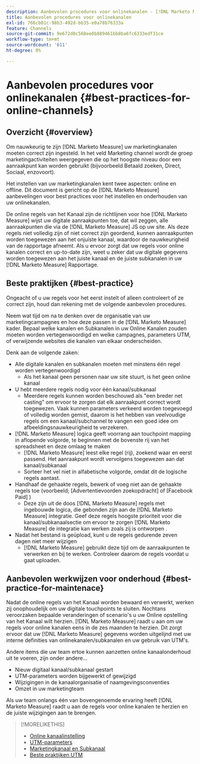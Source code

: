 ```yaml
---
description: Aanbevolen procedures voor onlinekanalen - [!DNL Marketo Measure]
title: Aanbevolen procedures voor onlinekanalen
exl-id: 766cb01c-98b3-492d-bb35-e0a78b76333a
feature: Channels
source-git-commit: 9e672d0c568ee0b889461bb8ba6fc6333edf31ce
workflow-type: tm+mt
source-wordcount: '611'
ht-degree: 0%

---
```


# Aanbevolen procedures voor onlinekanalen {#best-practices-for-online-channels}

## Overzicht {#overview}

Om nauwkeurig te zijn [!DNL Marketo Measure] uw marketingkanalen moeten correct zijn ingesteld. In het veld Marketing channel wordt de groep marketingactiviteiten weergegeven die op het hoogste niveau door een aanraakpunt kan worden gebruikt (bijvoorbeeld Betaald zoeken, Direct, Sociaal, enzovoort).

Het instellen van uw marketingkanalen kent twee aspecten: online en offline. Dit document is gericht op de [!DNL Marketo Measure] aanbevelingen voor best practices voor het instellen en onderhouden van uw onlinekanalen.

De online regels van het Kanaal zijn de richtlijnen voor hoe [!DNL Marketo Measure] wijst uw digitale aanraakpunten toe, dat wil zeggen, alle aanraakpunten die via de [!DNL Marketo Measure] JS op uw site. Als deze regels niet volledig zijn of niet correct zijn geordend, kunnen aanraakpunten worden toegewezen aan het onjuiste kanaal, waardoor de nauwkeurigheid van de rapportage afneemt. Als u ervoor zorgt dat uw regels voor online kanalen correct en up-to-date zijn, weet u zeker dat uw digitale gegevens worden toegewezen aan het juiste kanaal en de juiste subkanalen in uw [!DNL Marketo Measure] Rapportage.

## Beste praktijken {#best-practice}

Ongeacht of u uw regels voor het eerst instelt of alleen controleert of ze correct zijn, houd dan rekening met de volgende aanbevolen procedures.

Neem wat tijd om na te denken over de organisatie van uw marketingcampagnes en hoe deze passen in de [!DNL Marketo Measure] kader. Bepaal welke kanalen en Subkanalen in uw Online Kanalen zouden moeten worden vertegenwoordigd en welke campagnes, parameters UTM, of verwijzende websites die kanalen van elkaar onderscheiden.

Denk aan de volgende zaken:

* Alle digitale kanalen en subkanalen moeten met minstens één regel worden vertegenwoordigd
   * Als het kanaal geen personen naar uw site stuurt, is het geen online kanaal
* U hebt meerdere regels nodig voor één kanaal/subkanaal
   * Meerdere regels kunnen worden beschouwd als &quot;een breder net casting&quot; om ervoor te zorgen dat elk aanraakpunt correct wordt toegewezen. Vaak kunnen parameters verkeerd worden toegevoegd of volledig worden gemist, daarom is het hebben van veelvoudige regels om een kanaal/subchannel te vangen een goed idee om afbeeldingsnauwkeurigheid te verzekeren.
* [!DNL Marketo Measure] logica geeft voorrang aan touchpoint mapping in aflopende volgorde, te beginnen met de bovenste rij van het spreadsheet en deze omlaag te maken
   * [!DNL Marketo Measure] leest elke regel (rij), zoekend waar en eerst passend. Het aanraakpunt wordt vervolgens toegewezen aan dat kanaal/subkanaal
   * Sorteer het vel niet in alfabetische volgorde, omdat dit de logische regels aantast.
* Handhaaf de gehaakte regels, bewerk of voeg niet aan de gehaakte regels toe (voorbeeld; [Advertentievoorden zoekopdracht] of [Facebook Paid] )
   * Deze zijn uit de doos [!DNL Marketo Measure] regels met ingebouwde logica, die gebonden zijn aan de [!DNL Marketo Measure] integratie. Geef deze regels hoogste prioriteit voor die kanaal/subkanaalsectie om ervoor te zorgen [!DNL Marketo Measure] de integratie kan werken zoals zij is ontworpen .
* Nadat het bestand is geüpload, kunt u de regels gedurende zeven dagen niet meer wijzigen
   * [!DNL Marketo Measure] gebruikt deze tijd om de aanraakpunten te verwerken en bij te werken. Controleer daarom de regels voordat u gaat uploaden.

## Aanbevolen werkwijzen voor onderhoud {#best-practice-for-maintenace}

Nadat de online regels van het Kanaal worden bewaard en verwerkt, werken zij onophoudelijk om uw digitale touchpoints te sluiten. Nochtans veroorzaken bepaalde veranderingen of scenario&#39;s u uw Online opstelling van het Kanaal wilt herzien. [!DNL Marketo Measure] raadt u aan om uw regels voor online kanalen eens in de zes maanden te herzien. Dit zorgt ervoor dat uw [!DNL Marketo Measure] gegevens worden uitgelijnd met uw interne definities van onlinekanalen/subkanalen en uw gebruik van UTM&#39;s.

Andere items die uw team ertoe kunnen aanzetten online kanaalonderhoud uit te voeren, zijn onder andere...

* Nieuw digitaal kanaal/subkanaal gestart
* UTM-parameters worden bijgewerkt of gewijzigd
* Wijzigingen in de kanaalorganisatie of naamgevingsconventies
* Omzet in uw marketingteam

Als uw team onlangs één van bovengenoemde ervaring heeft [!DNL Marketo Measure] raadt u aan de regels voor online kanalen te herzien en de juiste wijzigingen aan te brengen.

>[!MORELIKETHIS]
>
>* [Online kanaalinstelling](/help/channel-tracking-and-setup/online-channels/online-custom-channel-setup.md)
>* [UTM-parameters](/help/channel-tracking-and-setup/online-channels/utm-parameters.md)
>* [Marketingkanaal en Subkanaal](/help/channel-tracking-and-setup/online-channels/marketing-channels-and-subchannels.md)
>* [Beste praktijken UTM](/help/channel-tracking-and-setup/online-channels/best-practices-for-setting-up-utm-parameters.md)
